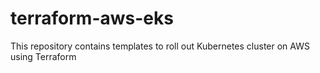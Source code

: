 # terraform-aws-eks
This repository contains templates to roll out Kubernetes cluster on AWS using Terraform
